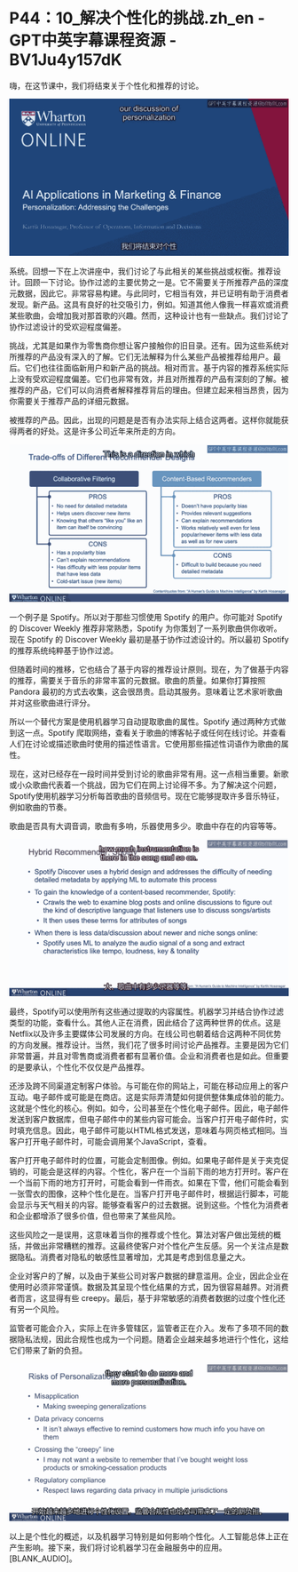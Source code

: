 # P44：10_解决个性化的挑战.zh_en - GPT中英字幕课程资源 - BV1Ju4y157dK

嗨，在这节课中，我们将结束关于个性化和推荐的讨论。

![](img/494a230c5fc025f0c47431c430a69940_1.png)

系统。回想一下在上次讲座中，我们讨论了与此相关的某些挑战或权衡。推荐设计。回顾一下讨论。协作过滤的主要优势之一是。它不需要关于所推荐产品的深度元数据，因此它。非常容易构建。与此同时，它相当有效，并已证明有助于消费者发现。新产品。这具有良好的社交吸引力，例如。知道其他人像我一样喜欢或消费某些歌曲，会增加我对那首歌的兴趣。然而，这种设计也有一些缺点。我们讨论了协作过滤设计的受欢迎程度偏差。

挑战，尤其是如果作为零售商你想让客户接触你的旧目录。还有。因为这些系统对所推荐的产品没有深入的了解。它们无法解释为什么某些产品被推荐给用户。最后。它们也往往面临新用户和新产品的挑战。相对而言。基于内容的推荐系统实际上没有受欢迎程度偏差。它们也非常有效，并且对所推荐的产品有深刻的了解。被推荐的产品，它们可以向消费者解释推荐背后的理由。但建立起来相当昂贵，因为你需要关于推荐产品的详细元数据。

被推荐的产品。因此，出现的问题是是否有办法实际上结合这两者。这样你就能获得两者的好处。这是许多公司近年来所走的方向。

![](img/494a230c5fc025f0c47431c430a69940_3.png)

一个例子是 Spotify。所以对于那些习惯使用 Spotify 的用户。你可能对 Spotify 的 Discover Weekly 推荐非常熟悉，Spotify 为你策划了一系列歌曲供你收听。现在 Spotify 的 Discover Weekly 最初是基于协作过滤设计的。所以最初 Spotify 的推荐系统纯粹基于协作过滤。

但随着时间的推移，它也结合了基于内容的推荐设计原则。现在，为了做基于内容的推荐，需要关于音乐的非常丰富的元数据。歌曲的质量。如果你打算按照 Pandora 最初的方式去收集，这会很昂贵。启动其服务。意味着让艺术家听歌曲并对这些歌曲进行评分。

所以一个替代方案是使用机器学习自动提取歌曲的属性。Spotify 通过两种方式做到这一点。Spotify 爬取网络，查看关于歌曲的博客帖子或任何在线讨论。并查看人们在讨论或描述歌曲时使用的描述性语言。它使用那些描述性词语作为歌曲的属性。

现在，这对已经存在一段时间并受到讨论的歌曲非常有用。这一点相当重要。新歌或小众歌曲代表着一个挑战，因为它们在网上讨论得不多。为了解决这个问题，Spotify使用机器学习分析每首歌曲的音频信号。现在它能够提取许多音乐特征，例如歌曲的节奏。

歌曲是否具有大调音调，歌曲有多响，乐器使用多少。歌曲中存在的内容等等。

![](img/494a230c5fc025f0c47431c430a69940_5.png)

最终，Spotify可以使用所有这些通过提取的内容属性。机器学习并结合协作过滤类型的功能，查看什么。其他人正在消费，因此结合了这两种世界的优点。这是Netflix以及许多主要媒体公司发展的方向。在线公司也朝着结合这两种不同优势的方向发展。推荐设计。当然，我们花了很多时间讨论产品推荐。主要是因为它们非常普遍，并且对零售商或消费者都有显著价值。企业和消费者也是如此。但重要的是要承认，个性化不仅仅是产品推荐。

还涉及跨不同渠道定制客户体验。与可能在你的网站上，可能在移动应用上的客户互动。电子邮件或可能是在商店。这是实际弄清楚如何提供整体集成体验的能力。这就是个性化的核心。例如。如今，公司甚至在个性化电子邮件。因此，电子邮件发送到客户数据库，但电子邮件中的某些内容可能会。当客户打开电子邮件时，实时填充信息。因此，电子邮件可能以HTML格式发送，意味着与网页格式相同。当客户打开电子邮件时，可能会调用某个JavaScript，查看。

客户打开电子邮件时的位置，可能会定制图像。例如。如果电子邮件是关于夹克促销的，可能会是这样的内容。个性化，客户在一个当前下雨的地方打开时。客户在一个当前下雨的地方打开时，可能会看到一件雨衣。如果在下雪，他们可能会看到一张雪衣的图像，这种个性化是在。当客户打开电子邮件时，根据运行脚本，可能会显示与天气相关的内容。能够查看客户的过去数据。说到这些。个性化为消费者和企业都增添了很多价值，但也带来了某些风险。

这些风险之一是误用，这意味着当你的推荐或个性化。算法对客户做出笼统的概括，并做出非常糟糕的推荐。这最终使客户对个性化产生反感。另一个关注点是数据隐私。消费者对隐私的敏感性显著增加，尤其是考虑到信息量之大。

企业对客户的了解，以及由于某些公司对客户数据的肆意滥用。企业，因此企业在使用时必须非常谨慎。数据及其呈现个性化结果的方式，因为很容易越界。对消费者而言，这显得有些 creepy。最后，基于非常敏感的消费者数据的过度个性化还有另一个风险。

监管者可能会介入，实际上在许多管辖区，监管者正在介入。发布了多项不同的数据隐私法规，因此合规性也成为一个问题。随着企业越来越多地进行个性化，这给它们带来了新的负担。

![](img/494a230c5fc025f0c47431c430a69940_7.png)

以上是个性化的概述，以及机器学习特别是如何影响个性化。人工智能总体上正在产生影响。接下来，我们将讨论机器学习在金融服务中的应用。[BLANK_AUDIO]。
